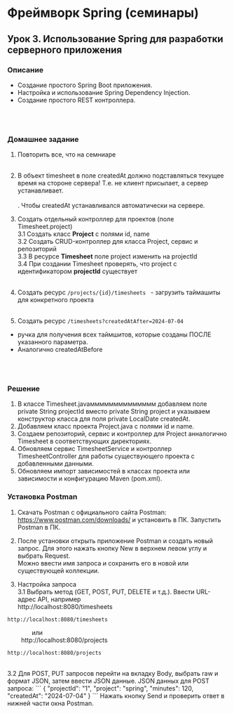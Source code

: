 # Фреймворк Spring (семинары)
## Урок 3. Использование Spring для разработки серверного приложения

### Описание
- Создание простого Spring Boot приложения.
- Настройка и использование Spring Dependency Injection.
- Создание простого REST контроллера.

<br><br>

### Домашнее задание


1. Повторить все, что на семниаре<br><br>
2. В объект timesheet в поле createdAt должно подставляться текущее время на стороне сервера!
Т.е. не клиент присылает, а сервер устанавливает.<br><br>. Чтобы createdAt устанавливался автоматически на сервере.
3. Создать отдельный контроллер для проектов (поле Timesheet.project)<br>
3.1 Создать класс **Project** с полями id, name<br>
3.2 Создать CRUD-контроллер для класса Project, сервис и репозиторий<br>
3.3 В ресурсе **Timesheet** поле project изменить на projectId<br>
3.4 При создании Timesheet проверять, что project с идентификатором **projectId** существует<br><br>

4. Создать ресурс 
```/projects/{id}/timesheets ``` - загрузить таймашиты для конкретного проекта<br><br>
5. Создать ресурс ```/timesheets?createdAtAfter=2024-07-04```<br>
- ручка для получения всех таймшитов, которые созданы ПОСЛЕ указанного параметра.<br>
- Аналогично createdAtBefore<br>


<br><br>

### Решение

1. В классе Timesheet.javaмммммммммммммм добавляем поле private String projectId вместо private String project и указываем конструктор класса для поля private LocalDate createdAt.
2. Добавляем класс проекта Project.java с полями id и name.
3. Создаем репозиторий, сервис и контроллер для Project анналогично Timesheet в соответствующих директориях.
4. Обновляем сервис TimesheetService и контроллер TimesheetController для работы существующего проекта с добавленными данными.
5. Обновляем импорт зависимостей в классах проекта или зависимости и конфигурацию Maven (pom.xml). 

### Установка Postman

1. Скачать Postman с официального сайта Postman: https://www.postman.com/downloads/ и установить в ПК. Запустить Postman в ПК.<br>

2. После установки открыть приложение Postman и создать новый запрос. Для этого нажать кнопку New в верхнем левом углу и выбрать Request. <br>Можно ввести имя запроса и сохранить его в новой или существующей коллекции.<br>

3. Настройка запроса<br>
3.1 Выбрать метод (GET, POST, PUT, DELETE и т.д.). Ввести URL-адрес API, например <br>
http://localhost:8080/timesheets 
```
http://localhost:8080/timesheets 
```
&ensp;&ensp;&ensp;&ensp;&ensp;&ensp;&ensp;&ensp;или <br>
&nbsp;&nbsp;&nbsp;&nbsp;&nbsp;&nbsp;&nbsp;&nbsp;http://localhost:8080/projects 

```
http://localhost:8080/projects 

```
<br>
3.2 Для POST, PUT запросов перейти на вкладку Body, выбрать raw и формат JSON, затем ввести JSON данные. JSON данных для POST запроса:
```
{
    "projectId": "1",
    "project": "spring",
    "minutes": 120,
    "createdAt": "2024-07-04"
}
```
Нажать кнопку Send и проверить ответ в нижней части окна Postman.<br><br><br>